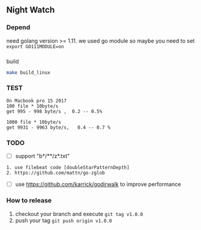 ## Night Watch



### Depend
need golang version >= 1.11.
we used go module
so maybe you need to set ```export GO111MODULE=on```


### 
build
```bash
make build_linux
```


### TEST
```
On Macbook pro 15 2017 
100 file * 10byte/s
get 995 - 998 byte/s ,  0.2 -- 0.5%

1000 file * 10byte/s
get 9931 - 9963 byte/s,   0.4 -- 0.7 %
```





### TODO
- [ ] support "b*/**/z*.txt"
```
1. use filebeat code [doubleStarPatternDepth]
2. https://github.com/mattn/go-zglob
```
- [ ] use https://github.com/karrick/godirwalk to improve performance


### How to release

1. checkout your branch and execute `git tag v1.0.0`
2. push your tag `git push origin v1.0.0`